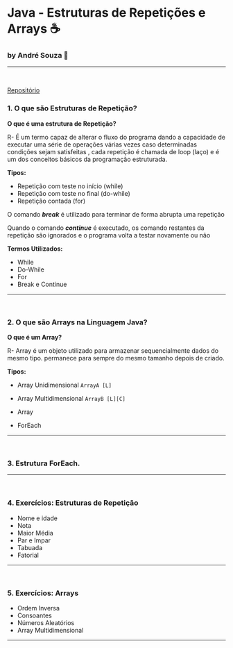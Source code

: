 # Java - Estruturas de Repetições e Arrays :coffee:

### by André Souza :space_invader:

<hr><br>

[Repositório]()



### 1. O que são Estruturas de Repetição?



**O que é uma estrutura de Repetição?**

R- É um termo capaz de alterar o fluxo do programa dando a capacidade de executar uma série de operações várias vezes caso determinadas condições sejam satisfeitas , cada repetição é chamada de loop (laço) e é um dos conceitos básicos da programação estruturada. 



**Tipos:**

+ Repetição com teste no início (while)
+ Repetição com teste no final (do-while)
+ Repetição contada (for)



O comando ***break*** é utilizado para terminar de forma abrupta uma repetição

Quando o comando ***continue*** é executado, os comando restantes da repetição são ignorados e o programa volta a testar novamente ou não



**Termos Utilizados:**

+ While
+ Do-While
+ For
+ Break e Continue



<hr><br>

### 2. O que são Arrays na Linguagem Java?



**O que é um Array?** 

R- Array é um objeto utilizado para armazenar sequencialmente dados do mesmo tipo. permanece para sempre do mesmo tamanho depois de criado.



**Tipos:**

+ Array Unidimensional `ArrayA [L]`
+ Array Multidimensional `ArrayB [L][C]`



+ Array
+ ForEach



<hr><br>

### 3. Estrutura ForEach.





<hr><br>





### 4. Exercícios: Estruturas de Repetição

- Nome e idade
- Nota
- Maior Média
- Par e Impar
- Tabuada
- Fatorial

<hr><br>



### 5. Exercícios: Arrays

+ Ordem Inversa
+ Consoantes
+ Números Aleatórios
+ Array Multidimensional

<hr><br>







